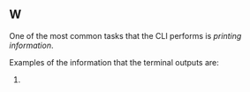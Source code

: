 ## W

One of the most common tasks that the CLI performs is _printing information_. 

Examples of the information that the terminal outputs are:

1. 